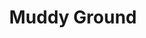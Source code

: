 ---
layout: product
title: "Muddy Ground"
price: "1300" 
desc: "Akrilna tekstura 250mL"
img_path: "/assets/img/A.MIG-2105.jpg"
brand: "AMMO"
available: true
special_offer: false
new: true
soon: false
cat: "080000"
subcat: "080100"
subsubcat: "080104"
sifra: "A.MIG-2105"
---